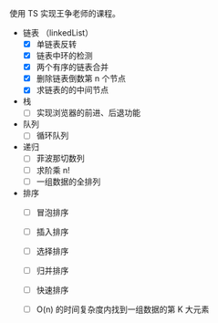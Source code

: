 使用 TS 实现王争老师的课程。

- 链表 （linkedList）
  - [x] 单链表反转
  - [x] 链表中环的检测
  - [x] 两个有序的链表合并
  - [x] 删除链表倒数第 n 个节点
  - [x] 求链表的的中间节点

- 栈
  - [ ] 实现浏览器的前进、后退功能

- 队列
  - [ ] 循环队列

- 递归
  - [ ] 菲波那切数列
  - [ ] 求阶乘 n!
  - [ ] 一组数据的全排列 

- 排序
  - [ ] 冒泡排序
  - [ ] 插入排序
  - [ ] 选择排序
  - [ ] 归并排序
  - [ ] 快速排序
  - [ ] O(n) 的时间复杂度内找到一组数据的第 K 大元素

